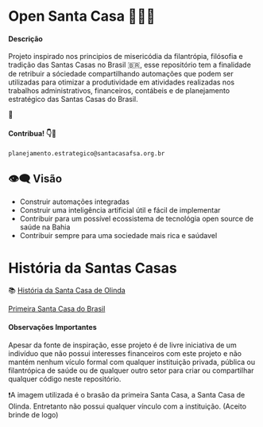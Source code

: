 # Open Santa Casa 🏨🏥⛪
#### Descrição
Projeto inspirado nos principios de misericódia da filantrópia, filósofia e tradição das Santas Casas no Brasil 🇧🇷, esse repositório tem a finalidade de retribuir a sóciedade compartilhando automações que podem ser utilizadas para otimizar a produtividade em atividades realizadas nos trabalhos administrativos, financeiros, contábeis e de planejamento estratégico das Santas Casas do Brasil. 

🤖

#### Contribua! 👇📩

``planejamento.estrategico@santacasafsa.org.br``

## 👁️‍🗨️ Visão

- Construir automações integradas
- Construir uma inteligência artificial útil e fácil de implementar
- Contribuir para um possível ecossistema de tecnológia open source de saúde na Bahia
- Contribuir sempre para uma sociedade mais rica e saúdavel

# História da Santas Casas
📚 [História da Santa Casa de Olinda](https://www.santacasarecife.org.br/institucional/nossa-historia/)

[Primeira Santa Casa do Brasil](http://www.arquidioceseolindarecife.org/santa-casa-promove-natal-luz/)

#### Observações Importantes
Apesar da fonte de inspiração, esse projeto é de livre iniciativa de um indivíduo que não possui interesses financeiros com este projeto e não mantém nenhum vículo formal com qualquer instituição privada, pública ou filantrópica de saúde ou de qualquer outro setor para criar ou compartilhar qualquer código neste repositório.

❗A imagem utilizada é o brasão da primeira Santa Casa, a Santa Casa de Olinda. Entretanto não possui qualquer vínculo com a instituição. (Aceito brinde de logo)
